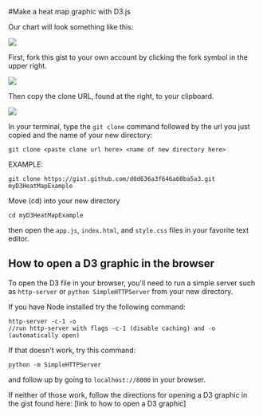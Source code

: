 #Make a heat map graphic with D3.js

Our chart will look something like this:

![](https://gist.githubusercontent.com/jennyknuth/d0d636a3f646a60ba5a3/raw/4419a361cea1e3dfcb4035189be0080d1e6aad8d/%25CE%25A9heatMapExample.png)

First, fork this gist to your own account by clicking the fork symbol in the upper right.

![](https://gist.githubusercontent.com/jennyknuth/d0d636a3f646a60ba5a3/raw/76fda73a542f1aa20a000029d762a80032700e9b/%25CE%25A9fork.png)

Then copy the clone URL, found at the right, to your clipboard.

![](https://gist.githubusercontent.com/jennyknuth/d0d636a3f646a60ba5a3/raw/76fda73a542f1aa20a000029d762a80032700e9b/%25CE%25A9clone.png)

In your terminal, type the
` git clone `
command followed by the url you just copied and the name of your new directory:

```
git clone <paste clone url here> <name of new directory here>
```
EXAMPLE:

```
git clone https://gist.github.com/d0d636a3f646a60ba5a3.git myD3HeatMapExample
```
Move (cd) into your new directory
```
cd myD3HeatMapExample
```
then open the `app.js`, `index.html`, and `style.css` files in your favorite text editor.

## How to open a D3 graphic in the browser

To open the D3 file in your browser, you'll need to run a simple server such as `http-server` or `python SimpleHTTPServer` from your new directory.

If you have Node installed try the following command:
```
http-server -c-1 -o
//run http-server with flags -c-1 (disable caching) and -o (automatically open)
```
If that doesn't work, try this command:
```
python -m SimpleHTTPServer
```
and follow up by going to `localhost://8000` in your browser.

If neither of those work, follow the directions for opening a D3 graphic in the gist found here:
[link to how to open a D3 graphic]
